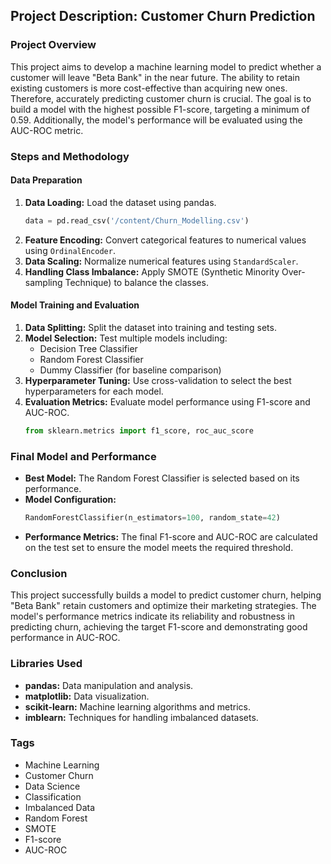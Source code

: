 ## Project Description: Customer Churn Prediction

### Project Overview
This project aims to develop a machine learning model to predict whether a customer will leave "Beta Bank" in the near future. The ability to retain existing customers is more cost-effective than acquiring new ones. Therefore, accurately predicting customer churn is crucial. The goal is to build a model with the highest possible F1-score, targeting a minimum of 0.59. Additionally, the model's performance will be evaluated using the AUC-ROC metric.

### Steps and Methodology

#### Data Preparation
1. **Data Loading:** Load the dataset using pandas.
   ```python
   data = pd.read_csv('/content/Churn_Modelling.csv')
   ```
2. **Feature Encoding:** Convert categorical features to numerical values using `OrdinalEncoder`.
3. **Data Scaling:** Normalize numerical features using `StandardScaler`.
4. **Handling Class Imbalance:** Apply SMOTE (Synthetic Minority Over-sampling Technique) to balance the classes.

#### Model Training and Evaluation
1. **Data Splitting:** Split the dataset into training and testing sets.
2. **Model Selection:** Test multiple models including:
   - Decision Tree Classifier
   - Random Forest Classifier
   - Dummy Classifier (for baseline comparison)
3. **Hyperparameter Tuning:** Use cross-validation to select the best hyperparameters for each model.
4. **Evaluation Metrics:** Evaluate model performance using F1-score and AUC-ROC.
   ```python
   from sklearn.metrics import f1_score, roc_auc_score
   ```

### Final Model and Performance
- **Best Model:** The Random Forest Classifier is selected based on its performance.
- **Model Configuration:**
  ```python
  RandomForestClassifier(n_estimators=100, random_state=42)
  ```
- **Performance Metrics:** The final F1-score and AUC-ROC are calculated on the test set to ensure the model meets the required threshold.

### Conclusion
This project successfully builds a model to predict customer churn, helping "Beta Bank" retain customers and optimize their marketing strategies. The model's performance metrics indicate its reliability and robustness in predicting churn, achieving the target F1-score and demonstrating good performance in AUC-ROC.

### Libraries Used
- **pandas:** Data manipulation and analysis.
- **matplotlib:** Data visualization.
- **scikit-learn:** Machine learning algorithms and metrics.
- **imblearn:** Techniques for handling imbalanced datasets.

### Tags
- Machine Learning
- Customer Churn
- Data Science
- Classification
- Imbalanced Data
- Random Forest
- SMOTE
- F1-score
- AUC-ROC
